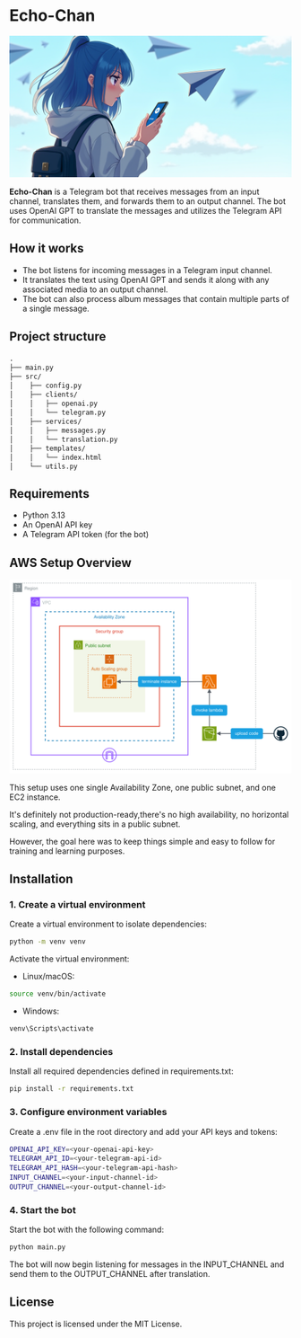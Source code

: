# Echo-Chan
![Logo](etc/img/logo.png)

**Echo-Chan** is a Telegram bot that receives messages from an input channel, translates them, and forwards them to an output channel. The bot uses OpenAI GPT to translate the messages and utilizes the Telegram API for communication.

## How it works
- The bot listens for incoming messages in a Telegram input channel.
- It translates the text using OpenAI GPT and sends it along with any associated media to an output channel.
- The bot can also process album messages that contain multiple parts of a single message.


## Project structure

```text
.
├── main.py
├── src/      
│    ├── config.py
│    ├── clients/ 
│    │   ├── openai.py
│    │   └── telegram.py
│    ├── services/
│    │   ├── messages.py
│    │   └── translation.py
│    ├── templates/
│    │   └── index.html
│    └── utils.py
```

## Requirements
- Python 3.13
- An OpenAI API key
- A Telegram API token (for the bot)

## AWS Setup Overview

![aws-setup.svg](etc/img/aws-setup.svg)

This setup uses one single Availability Zone, one public subnet, and one EC2 instance.

It's definitely not production-ready,there's no high availability, no horizontal scaling, and everything sits in a public subnet.

However, the goal here was to keep things simple and easy to follow for training and learning purposes.

## Installation
### 1. Create a virtual environment
Create a virtual environment to isolate dependencies:
```bash
python -m venv venv
```

Activate the virtual environment:
- Linux/macOS:
```bash
source venv/bin/activate
```

- Windows:
```bash
venv\Scripts\activate
```
### 2. Install dependencies
Install all required dependencies defined in requirements.txt:
```bash
pip install -r requirements.txt
```

### 3. Configure environment variables
Create a .env file in the root directory and add your API keys and tokens:

```bash
OPENAI_API_KEY=<your-openai-api-key>
TELEGRAM_API_ID=<your-telegram-api-id>
TELEGRAM_API_HASH=<your-telegram-api-hash>
INPUT_CHANNEL=<your-input-channel-id>
OUTPUT_CHANNEL=<your-output-channel-id>
```

### 4. Start the bot
Start the bot with the following command:
```bash
python main.py
```
The bot will now begin listening for messages in the INPUT_CHANNEL and send them to the OUTPUT_CHANNEL after translation.

## License
This project is licensed under the MIT License.
